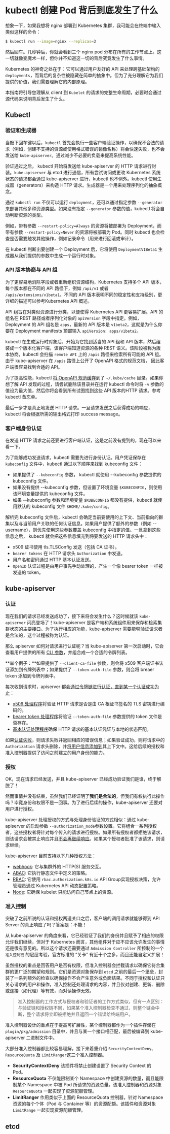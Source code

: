 # kubectl 创建 Pod 背后到底发生了什么



想象一下，如果我想将 nginx 部署到 Kubernetes 集群，我可能会在终端中输入类似这样的命令：

```bash
$ kubectl run --image=nginx --replicas=3
```

然后回车。几秒钟后，你就会看到三个 nginx pod 分布在所有的工作节点上。这一切就像变魔术一样，但你并不知道这一切的背后究竟发生了什么事情。

Kubernetes 的神奇之处在于：它可以通过用户友好的 API 来处理跨基础架构的 `deployments`，而背后的复杂性被隐藏在简单的抽象中。但为了充分理解它为我们提供的价值，我们需要理解它的内部原理。

本指南将引导您理解从 client 到 `Kubelet` 的请求的完整生命周期，必要时会通过源代码来说明背后发生了什么。



## Kubectl

### **验证和生成器**

当敲下回车键以后，`kubectl` 首先会执行一些客户端验证操作，以确保不合法的请求（例如，创建不支持的资源或使用格式错误的镜像名称）将会快速失败，也不会发送给 `kube-apiserver`。通过减少不必要的负载来提高系统性能。

验证通过之后， kubectl 开始将发送给 kube-apiserver 的 HTTP 请求进行封装。`kube-apiserver` 与 etcd 进行通信，所有尝试访问或更改 Kubernetes 系统状态的请求都会通过 kube-apiserver 进行，kubectl 也不例外。kubectl 使用生成器（generators）来构造 HTTP 请求。生成器是一个用来处理序列化的抽象概念。

通过 `kubectl run` 不仅可以运行 `deployment`，还可以通过指定参数 `--generator` 来部署其他多种资源类型。如果没有指定 `--generator` 参数的值，kubectl 将会自动判断资源的类型。

例如，带有参数 `--restart-policy=Always` 的资源将被部署为 Deployment，而带有参数 `--restart-policy=Never` 的资源将被部署为 Pod。同时 kubectl 也会检查是否需要触发其他操作，例如记录命令（用来进行回滚或审计）。

在 kubectl 判断出要创建一个 Deployment 后，它将使用 `DeploymentV1Beta1` 生成器从我们提供的参数中生成一个运行时对象。



### **API 版本协商与 API 组**

为了更容易地消除字段或者重新组织资源结构，Kubernetes 支持多个 API 版本，每个版本都在不同的 API 路径下，例如 `/api/v1` 或者 `/apis/extensions/v1beta1`。不同的 API 版本表明不同的稳定性和支持级别，更详细的描述可以参考Kubernetes API 概述。

API 组旨在对类似资源进行分类，以便使得 Kubernetes API 更容易扩展。API 的组名在 REST 路径或者序列化对象的 `apiVersion` 字段中指定。例如，Deployment 的 API 组名是 `apps`，最新的 API 版本是 `v1beta2`，这就是为什么你要在 Deployment manifests 顶部输入 `apiVersion: apps/v1beta2`。

kubectl 在生成运行时对象后，开始为它找到适当的 API 组和 API 版本，然后组装成一个版本化客户端，该客户端知道资源的各种 REST 语义。该阶段被称为版本协商，kubectl 会扫描 `remote API` 上的 `/apis` 路径来检索所有可能的 API 组。由于 kube-apiserver 在 `/apis` 路径上公开了 OpenAPI 格式的规范文档， 因此客户端很容易找到合适的 API。

为了提高性能，kubectl [将 OpenAPI 规范缓存](https://mp.weixin.qq.com/s/ctdvbasKE-vpLRxDJjwVMw?tdsourcetag=s_pctim_aiomsg)到了 `~/.kube/cache` 目录。如果你想了解 API 发现的过程，请尝试删除该目录并在运行 kubectl 命令时将 `-v` 参数的值设为最大值，然后你将会看到所有试图找到这些 API 版本的HTTP 请求。参考 kubectl 备忘单。

最后一步才是真正地发送 HTTP 请求。一旦请求发送之后获得成功的响应，kubectl 将会根据所需的输出格式打印 success message。



### **客户端身份认证**

在发送 HTTP 请求之前还要进行客户端认证，这是之前没有提到的，现在可以来看一下。

为了能够成功发送请求，kubectl 需要先进行身份认证。用户凭证保存在 `kubeconfig` 文件中，kubectl 通过以下顺序来找到 kubeconfig 文件：

- 如果提供了 `--kubeconfig` 参数， kubectl 就使用 --kubeconfig 参数提供的 kubeconfig 文件。
- 如果没有提供 --kubeconfig 参数，但设置了环境变量 `$KUBECONFIG`，则使用该环境变量提供的 kubeconfig 文件。
- 如果 --kubeconfig 参数和环境变量 `$KUBECONFIG` 都没有提供，kubectl 就使用默认的 kubeconfig 文件 `$HOME/.kube/config`。

解析完 kubeconfig 文件后，kubectl 会确定当前要使用的上下文、当前指向的群集以及与当前用户关联的任何认证信息。如果用户提供了额外的参数（例如 --username），则优先使用这些参数覆盖 kubeconfig 中指定的值。一旦拿到这些信息之后， kubectl 就会把这些信息填充到将要发送的 HTTP 请求头中：

- x509 证书使用 tls.TLSConfig 发送（包括 CA 证书）。
- `bearer tokens` 在 HTTP 请求头 `Authorization` 中发送。
- 用户名和密码通过 HTTP 基本认证发送。
- `OpenID` 认证过程是由用户事先手动处理的，产生一个像 bearer token 一样被发送的 token。



## kube-apiserver

### 认证

现在我们的请求已经发送成功了，接下来将会发生什么？这时候就该 `kube-apiserver` 闪亮登场了！kube-apiserver 是客户端和系统组件用来保存和检索集群状态的主要接口。为了执行相应的功能，kube-apiserver 需要能够验证请求者是合法的，这个过程被称为认证。

那么 apiserver 如何对请求进行认证呢？当 kube-apiserver 第一次启动时，它会查看用户提供的所有 [CLI 参数](https://mp.weixin.qq.com/s/ctdvbasKE-vpLRxDJjwVMw?tdsourcetag=s_pctim_aiomsg)，并组合成一个合适的令牌列表。

**举个例子：**如果提供了 `--client-ca-file` 参数，则会将 x509 客户端证书认证添加到令牌列表中；如果提供了 `--token-auth-file` 参数，则会将 breaer token 添加到令牌列表中。

每次收到请求时，apiserver 都会[通过令牌链进行认证，直到某一个认证成功为止](https://mp.weixin.qq.com/s/ctdvbasKE-vpLRxDJjwVMw?tdsourcetag=s_pctim_aiomsg)：

- [x509 处理程序](https://mp.weixin.qq.com/s/ctdvbasKE-vpLRxDJjwVMw?tdsourcetag=s_pctim_aiomsg)将验证 HTTP 请求是否是由 CA 根证书签名的 TLS 密钥进行编码的。
- [bearer token 处理程序](https://mp.weixin.qq.com/s/ctdvbasKE-vpLRxDJjwVMw?tdsourcetag=s_pctim_aiomsg)将验证 `--token-auth-file` 参数提供的 token 文件是否存在。
- [基本认证处理程序](https://mp.weixin.qq.com/s/ctdvbasKE-vpLRxDJjwVMw?tdsourcetag=s_pctim_aiomsg)确保 HTTP 请求的基本认证凭证与本地的状态匹配。

如果[认证失败](https://mp.weixin.qq.com/s/ctdvbasKE-vpLRxDJjwVMw?tdsourcetag=s_pctim_aiomsg)，则请求失败并返回相应的错误信息；如果验证成功，则将请求中的 `Authorization` 请求头删除，并[将用户信息添加到](https://mp.weixin.qq.com/s/ctdvbasKE-vpLRxDJjwVMw?tdsourcetag=s_pctim_aiomsg)其上下文中。这给后续的授权和准入控制器提供了访问之前建立的用户身份的能力。



### **授权**

OK，现在请求已经发送，并且 kube-apiserver 已经成功验证我们是谁，终于解脱了！

然而事情并没有结束，虽然我们已经证明了**我们是合法的**，但我们有权执行此操作吗？毕竟身份和权限不是一回事。为了进行后续的操作，kube-apiserver 还要对用户进行授权。

kube-apiserver 处理授权的方式与处理身份验证的方式相似：通过 kube-apiserver 的启动参数 `--authorization_mode`参数设置。它将组合一系列授权者，这些授权者将针对每个传入的请求进行授权。如果所有授权者都拒绝该请求，则该请求会被禁止响应并且[不会再继续响应](https://mp.weixin.qq.com/s/ctdvbasKE-vpLRxDJjwVMw?tdsourcetag=s_pctim_aiomsg)。如果某个授权者批准了该请求，则请求继续。

kube-apiserver 目前支持以下几种授权方法：

- [webhook](https://mp.weixin.qq.com/s/ctdvbasKE-vpLRxDJjwVMw?tdsourcetag=s_pctim_aiomsg): 它与集群外的 HTTP(S) 服务交互。
- [ABAC](https://mp.weixin.qq.com/s/ctdvbasKE-vpLRxDJjwVMw?tdsourcetag=s_pctim_aiomsg): 它执行静态文件中定义的策略。
- [RBAC](https://mp.weixin.qq.com/s/ctdvbasKE-vpLRxDJjwVMw?tdsourcetag=s_pctim_aiomsg): 它使用 `rbac.authorization.k8s.io` API Group实现授权决策，允许管理员通过 Kubernetes API 动态配置策略。
- [Node](https://mp.weixin.qq.com/s/ctdvbasKE-vpLRxDJjwVMw?tdsourcetag=s_pctim_aiomsg): 它确保 kubelet 只能访问自己节点上的资源。



### **准入控制**

突破了之前所说的认证和授权两道关口之后，客户端的调用请求就能够得到 API Server 的真正响应了吗？答案是：不能！

从 kube-apiserver 的角度来看，它已经验证了我们的身份并且赋予了相应的权限允许我们继续，但对于 Kubernetes 而言，其他组件对于应不应该允许发生的事情还是很有意见的。所以这个请求还需要通过 `Admission Controller` 所控制的一个 `准入控制链` 的层层考验，官方标准的 “关卡” 有近十个之多，而且还能自定义扩展！

虽然授权的重点是回答用户是否有权限，但准入控制器会拦截请求以确保它符合集群的更广泛的期望和规则。它们是资源对象保存到 `etcd` 之前的最后一个堡垒，封装了一系列额外的检查以确保操作不会产生意外或负面结果。不同于授权和认证只关心请求的用户和操作，准入控制还处理请求的内容，并且仅对创建、更新、删除或连接（如代理）等有效，而对读操作无效。

> 准入控制器的工作方式与授权者和验证者的工作方式类似，但有一点区别：与验证链和授权链不同，如果某个准入控制器检查不通过，则整个链会中断，整个请求将立即被拒绝并且返回一个错误给终端用户。

准入控制器设计的重点在于提高可扩展性，某个控制器都作为一个插件存储在 `plugin/pkg/admission` 目录中，并且与某一个接口相匹配，最后被编译到 kube-apiserver 二进制文件中。

大部分准入控制器都比较容易理解，接下来着重介绍 `SecurityContextDeny`、`ResourceQuota` 及 `LimitRanger`这三个准入控制器。

- **SecurityContextDeny** 该插件将禁止创建设置了 Security Context 的 Pod。
- **ResourceQuota** 不仅能限制某个 Namespace 中创建资源的数量，而且能限制某个 Namespace 中被 Pod 所请求的资源总量。该准入控制器和资源对象 `ResourceQuota` 一起实现了资源配额管理。
- **LimitRanger** 作用类似于上面的 ResourceQuota 控制器，针对 Namespace 资源的每个个体（Pod 与 Container 等）的资源配额。该插件和资源对象 `LimitRange` 一起实现资源配额管理。



## etcd

